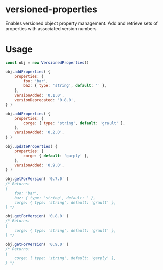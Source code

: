 # versioned-properties
Enables versioned object property management. Add and retrieve sets of properties with associated version numbers

# Usage

```js
const obj = new VersionedProperties()

obj.addProperties( {
	properties: {
		foo: 'bar',
		baz: { type: 'string', default: '' },
	},
	versionAdded: '0.1.0',
	versionDeprecated: '0.8.0',
} )

obj.addProperties( {
	properties: {
		corge: { type: 'string', default: 'grault' },
	},
	versionAdded: '0.2.0',
} )

obj.updateProperties( {
	properties: {
		corge: { default: 'garply' },
	},
	versionAdded: '0.9.0',
} )

obj.getForVersion( '0.7.0' )
/* Returns:
{
	foo: 'bar',
	baz: { type: 'string', default: ' },
	corge: { type: 'string', default: 'grault' },
} */

obj.getForVersion( '0.8.0' )
/* Returns:
{
	corge: { type: 'string', default: 'grault' },
} */

obj.getForVersion( '0.9.0' )
/* Returns:
{
	corge: { type: 'string', default: 'garply' },
} */
```
